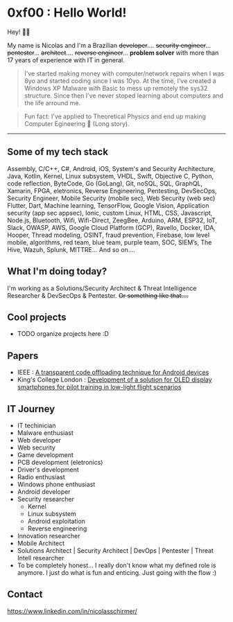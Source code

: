 # 0xf00 :  Hello World! 

Hey! 🥸🤙

My name is Nicolas and I'm a Brazilian ~~developer~~.... ~~security engineer~~... ~~pentester~~... ~~architect~~.... ~~reverse engineer~~... **problem solver** with more than 17 years of experience with IT in general.

> I've started making money with computer/network repairs when I was 8yo and started coding since I was 10yo. At the time, I've created a Windows XP Malware with Basic to mess up remotely the sys32 structure. Since then I've never stoped learning about computers and the life arround me.

> Fun fact: I've applied to Theoretical Physics and end up making Computer Egineering 😬 (Long story).

---

## Some of my tech stack

Assembly, C/C++, C#, Android, iOS, System's and Security Architecture, Java, Kotlin, Kernel, Linux subsystem,  VHDL, Swift, Objective C, Python, code reflection, ByteCode, Go (GoLang), Git, noSQL, SQL, GraphQL, Xamarin, FPGA, eletronics, Reverse Engineering, Pentesting, DevSecOps, Security Engineer, Mobile Security (mobile sec), Web Security (web sec) Flutter, Dart, Machine learning, TensorFlow, Google Vision, Application security (app sec appsec), Ionic, custom Linux, HTML, CSS, Javascript, Node.js, Bluetooth, Wifi, Wifi-Direct, ZeegBee, Arduino, ARM, ESP32, IoT, Slack, OWASP, AWS, Google Cloud Platform (GCP), Ravello, Docker, IDA, Hooper, Thread modeling, OSINT, fraud prevention, Firebase, low level mobile, algorithms, red team, blue team, purple team, SOC, SIEM’s, The Hive, Wazuh, Splunk, MITTRE...  And so on....

## What I'm doing today?

I'm working as a Solutions/Security Architect & Threat Intelligence Researcher & DevSecOps & Pentester. ~~Or something like that....~~

## Cool projects

- TODO organize projects here :D

## Papers

- IEEE : [A transparent code offloading technique for Android devices](http://ieeexplore.ieee.org/document/7986435/)
- King's College London : [Development of a solution for OLED display smartphones for pilot training in low-light flight scenarios]()

## IT Journey

- IT techinician
- Malware enthusiast
- Web developer
- Web security
- Game development
- PCB development (eletronics)
- Driver's development
- Radio enthusiast
- Windows phone enthusiast
- Android developer
- Security researcher
  - Kernel
  - Linux subsystem
  - Android exploitation
  - Reverse engineering
- Innovation researcher
- Mobile Architect
- Solutions Architect | Security Architect | DevOps | Pentester | Threat Intell researcher
- To be completely honest... I really don't know what my defined role is anymore. I just do what is fun and enticing. Just going with the flow :)

## Contact

https://www.linkedin.com/in/nicolasschirmer/

